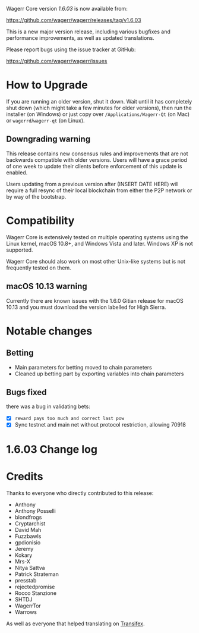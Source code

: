 Wagerr Core version *1.6.03* is now available from:

  <https://github.com/wagerr/wagerr/releases/tag/v1.6.03>

This is a new major version release, including various bugfixes and
performance improvements, as well as updated translations.

Please report bugs using the issue tracker at GitHub:

  <https://github.com/wagerr/wagerr/issues>

How to Upgrade
==============

If you are running an older version, shut it down. Wait until it has completely
shut down (which might take a few minutes for older versions), then run the
installer (on Windows) or just copy over `/Applications/Wagerr-Qt` (on Mac)
or `wagerrd`/`wagerr-qt` (on Linux).

Downgrading warning
-------------------

This release contains new consensus rules and improvements that are not
backwards compatible with older versions. Users will have a grace period of one
week to update their clients before enforcement of this update is enabled.

Users updating from a previous version after (INSERT DATE HERE)
will require a full resync of their local blockchain from either the P2P network
or by way of the bootstrap.

Compatibility
==============

Wagerr Core is extensively tested on multiple operating systems using
the Linux kernel, macOS 10.8+, and Windows Vista and later. Windows XP is not supported.

Wagerr Core should also work on most other Unix-like systems but is not
frequently tested on them.

macOS 10.13 warning
-------------------

Currently there are known issues with the 1.6.0 Gitian release for macOS 10.13
and you must download the version labelled for High Sierra.

Notable changes
===============

Betting
------------

- Main parameters for betting moved to chain parameters
- Cleaned up betting part by exporting variables into chain parameters

Bugs fixed
------------

there was a bug in validating bets:

 - [x] `reward pays too much and correct last pow`
 - [x] Sync testnet and main net without protocol restriction, allowing 70918

1.6.03 Change log
================

Credits
=======

Thanks to everyone who directly contributed to this release:

- Anthony
- Anthony Posselli
- blondfrogs
- Cryptarchist
- David Mah
- Fuzzbawls
- gpdionisio
- Jeremy
- Kokary
- Mrs-X
- Nitya Sattva
- Patrick Strateman
- presstab
- rejectedpromise
- Rocco Stanzione
- SHTDJ
- WagerrTor
- Warrows

As well as everyone that helped translating on [Transifex](https://www.transifex.com/projects/p/wagerr/).
